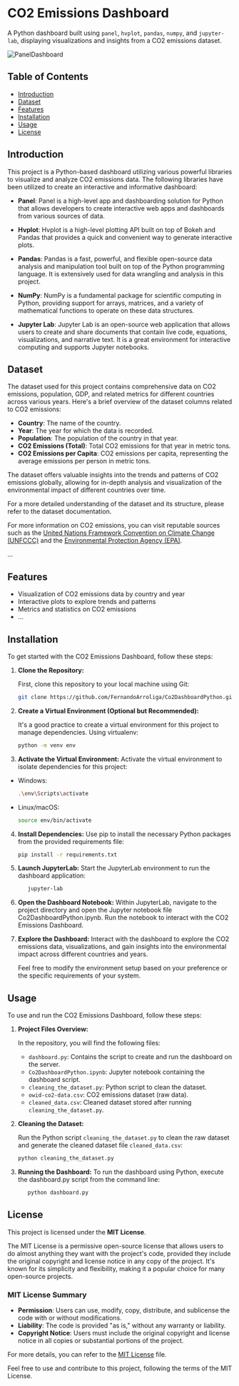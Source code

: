 # CO2 Emissions Dashboard

A Python dashboard built using `panel`, `hvplot`, `pandas`, `numpy`, and `jupyter-lab`, displaying visualizations and insights from a CO2 emissions dataset.

![PanelDashboard](panel_python_project.jpg)

## Table of Contents

- [Introduction](#introduction)
- [Dataset](#Dataset)
- [Features](#features)
- [Installation](#installation)
- [Usage](#usage)
- [License](#license)

## Introduction

This project is a Python-based dashboard utilizing various powerful libraries to visualize and analyze CO2 emissions data. The following libraries have been utilized to create an interactive and informative dashboard:

- **Panel**: Panel is a high-level app and dashboarding solution for Python that allows developers to create interactive web apps and dashboards from various sources of data.

- **Hvplot**: Hvplot is a high-level plotting API built on top of Bokeh and Pandas that provides a quick and convenient way to generate interactive plots.

- **Pandas**: Pandas is a fast, powerful, and flexible open-source data analysis and manipulation tool built on top of the Python programming language. It is extensively used for data wrangling and analysis in this project.

- **NumPy**: NumPy is a fundamental package for scientific computing in Python, providing support for arrays, matrices, and a variety of mathematical functions to operate on these data structures.

- **Jupyter Lab**: Jupyter Lab is an open-source web application that allows users to create and share documents that contain live code, equations, visualizations, and narrative text. It is a great environment for interactive computing and supports Jupyter notebooks.

## Dataset

The dataset used for this project contains comprehensive data on CO2 emissions, population, GDP, and related metrics for different countries across various years. Here's a brief overview of the dataset columns related to CO2 emissions:

- **Country**: The name of the country.
- **Year**: The year for which the data is recorded.
- **Population**: The population of the country in that year.
- **CO2 Emissions (Total)**: Total CO2 emissions for that year in metric tons.
- **CO2 Emissions per Capita**: CO2 emissions per capita, representing the average emissions per person in metric tons.

The dataset offers valuable insights into the trends and patterns of CO2 emissions globally, allowing for in-depth analysis and visualization of the environmental impact of different countries over time.

For a more detailed understanding of the dataset and its structure, please refer to the dataset documentation.

For more information on CO2 emissions, you can visit reputable sources such as the [United Nations Framework Convention on Climate Change (UNFCCC)](https://unfccc.int/) and the [Environmental Protection Agency (EPA)](https://www.epa.gov/ghgemissions).

...


## Features

- Visualization of CO2 emissions data by country and year
- Interactive plots to explore trends and patterns
- Metrics and statistics on CO2 emissions
- ...

## Installation

To get started with the CO2 Emissions Dashboard, follow these steps:

1. **Clone the Repository:**

   First, clone this repository to your local machine using Git:

   ```bash
   git clone https://github.com/FernandoArroliga/Co2DashboardPython.git

2. **Create a Virtual Environment (Optional but Recommended):**

   It's a good practice to create a virtual environment for this project to manage dependencies. Using virtualenv:

   ```bash
   python -m venv env

3. **Activate the Virtual Environment:**
   Activate the virtual environment to isolate dependencies for this project:
   
- Windows:
   ```bash
   .\env\Scripts\activate

- Linux/macOS:
   ```bash
   source env/bin/activate

4. **Install Dependencies:**
   Use pip to install the necessary Python packages from the provided requirements file:
   ```bash
   pip install -r requirements.txt

5. **Launch JupyterLab:**
   Start the JupyterLab environment to run the dashboard application:
   ```bash
      jupyter-lab

6. **Open the Dashboard Notebook:**
   Within JupyterLab, navigate to the project directory and open the Jupyter notebook
   file Co2DashboardPython.ipynb. Run the notebook to interact with the CO2 Emissions Dashboard.

7. **Explore the Dashboard:**
   Interact with the dashboard to explore the CO2 emissions data, visualizations, and gain insights
   into the environmental impact across different countries and years.

   Feel free to modify the environment setup based on your preference or the specific requirements of your system.

## Usage

To use and run the CO2 Emissions Dashboard, follow these steps:

1. **Project Files Overview:**

   In the repository, you will find the following files:
   - `dashboard.py`: Contains the script to create and run the dashboard on the server.
   - `Co2DashboardPython.ipynb`: Jupyter notebook containing the dashboard script.
   - `cleaning_the_dataset.py`: Python script to clean the dataset.
   - `owid-co2-data.csv`: CO2 emissions dataset (raw data).
   - `cleaned_data.csv`: Cleaned dataset stored after running `cleaning_the_dataset.py`.

2. **Cleaning the Dataset:**

   Run the Python script `cleaning_the_dataset.py` to clean the raw dataset and generate the cleaned dataset file `cleaned_data.csv`:

   ```bash
   python cleaning_the_dataset.py

3. **Running the Dashboard:**
   To run the dashboard using Python, execute the dashboard.py script from the command line:
   ```bash
      python dashboard.py


## License

This project is licensed under the **MIT License**. 

The MIT License is a permissive open-source license that allows users to do almost anything they want with the project's code, provided they include the original copyright and license notice in any copy of the project. It's known for its simplicity and flexibility, making it a popular choice for many open-source projects.

### MIT License Summary

- **Permission**: Users can use, modify, copy, distribute, and sublicense the code with or without modifications.
- **Liability**: The code is provided "as is," without any warranty or liability.
- **Copyright Notice**: Users must include the original copyright and license notice in all copies or substantial portions of the project.

For more details, you can refer to the [MIT License](LICENSE) file.

Feel free to use and contribute to this project, following the terms of the MIT License.

